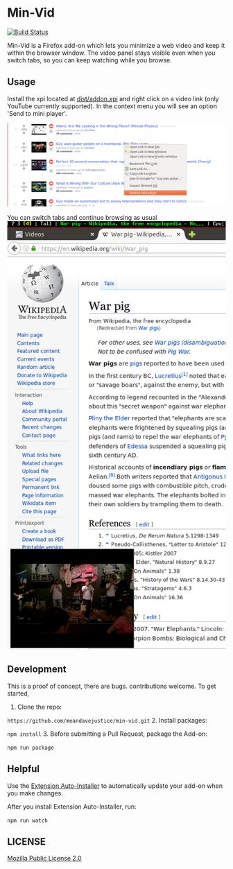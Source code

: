 # Min-Vid

[![Build Status](https://travis-ci.org/meandavejustice/min-vid.svg?branch=master)](https://travis-ci.org/meandavejustice/min-vid)

Min-Vid is a Firefox add-on which lets you minimize a web video and keep it within the browser window. The video panel stays visible even when you switch tabs, so you can keep watching while you browse.

## Usage

Install the xpi located at [dist/addon.xpi](dist/addon.xpi) and right
click on a video link (only YouTube currently supported). In the context
menu you will see an option 'Send to mini player'.

![context menu option](docs/send-to-player.png)

You can switch tabs and continue browsing as usual
![playing example](docs/playing.png)

## Development
This is a proof of concept, there are bugs. contributions welcome. To get started,

1.  Clone the repo:

   `https://github.com/meandavejustice/min-vid.git`
2.  Install packages:

   `npm install`
3. Before submitting a Pull Request, package the Add-on:

   `npm run package`

## Helpful
Use the [Extension Auto-Installer](https://addons.mozilla.org/en-US/firefox/addon/autoinstaller/) to automatically update your add-on when you make changes.

After you install Extension Auto-Installer, run:

`npm run watch`

## LICENSE
[Mozilla Public License 2.0](LICENSE)
